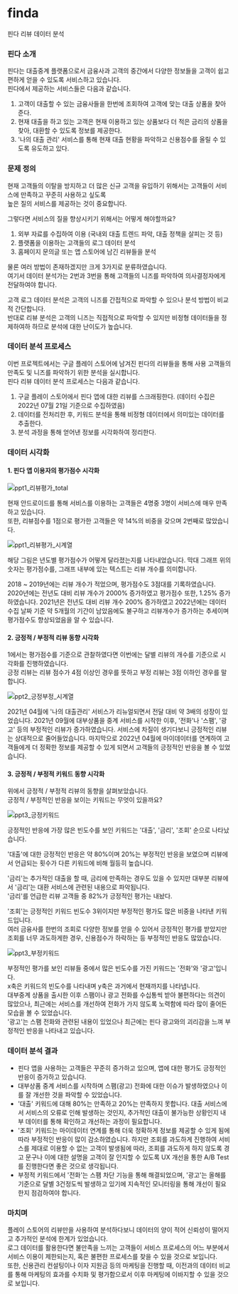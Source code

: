 # finda
핀다 리뷰 데이터 분석  

### 핀다 소개

핀다는 대출중계 플랫폼으로서 금융사과 고객의 중간에서 다양한 정보들을 고객이 쉽고 편하게 얻을 수 있도록 서비스하고 있습니다.  
핀다에서 제공하는 서비스들은 다음과 같습니다.  

1) 고객이 대출할 수 있는 금융사들을 한번에 조회하여 고객에 맞는 대출 상품을 찾아준다.  
2) 현재 대출을 하고 있는 고객은 현재 이용하고 있는 상품보다 더 적은 금리의 상품을 찾아, 대환할 수 있도록 정보를 제공한다.  
3) '나의 대출 관리' 서비스를 통해 현재 대출 현황을 파악하고 신용점수를 올릴 수 있도록 유도하고 있다.  

### 문제 정의

현재 고객들의 이탈을 방지하고 더 많은 신규 고객을 유입하기 위해서는 고객들이 서비스에 만족하고 꾸준히 사용하고 싶도록  
높은 질의 서비스를 제공하는 것이 중요합니다.

그렇다면 서비스의 질을 향상시키기 위해서는 어떻게 해야할까요?

1) 외부 자료를 수집하여 이용 (국내외 대출 트렌드 파악, 대출 정책을 살피는 것 등)
2) 플랫폼을 이용하는 고객들의 로그 데이터 분석
3) 홈페이지 문의글 또는 앱 스토어에 남긴 리뷰들을 분석

물론 여러 방법이 존재하겠지만 크게 3가지로 분류하였습니다.  
여기서 데이터 분석가는 2번과 3번을 통해 고객들의 니즈를 파악하여 의사결정자에게 전달하여야 합니다.  

고객 로그 데이터 분석은 고객의 니즈를 간접적으로 파악할 수 있으나 분석 방법이 비교적 간단합니다.  
반대로 리뷰 분석은 고객의 니즈는 직접적으로 파악할 수 있지만 비정형 데이터들을 정제하여하 하므로 분석에 대한 난이도가 높습니다.  

### 데이터 분석 프로세스

이번 프로젝트에서는 구글 플레이 스토어에 남겨진 핀다의 리뷰들을 통해 사용 고객들의 만족도 및 니즈를 파악하기 위한 분석을 실시합니다.  
핀다 리뷰 데이터 분석 프로세스는 다음과 같습니다.

1) 구글 플레이 스토어에서 핀다 앱에 대한 리뷰를 스크래핑한다. (데이터 수집은 2022년 07월 21일 기준으로 수집하였음)
2) 데이터를 전처리한 후, 키워드 분석을 통해 비정형 데이터에서 의미있는 데이터를 추출한다.
3) 분석 과정을 통해 얻어낸 정보를 시각화하여 정리한다.

### 데이터 시각화

#### 1. 핀다 앱 이용자의 평가점수 시각화
![ppt1_리뷰평가_total](https://user-images.githubusercontent.com/50400392/180953492-9590216a-18b9-4e02-8352-8b4c4d406332.png)

현재 안드로이드를 통해 서비스를 이용하는 고객들은 4명중 3명이 서비스에 매우 만족하고 있습니다.  
또한, 리뷰점수를 1점으로 평가한 고객들은 약 14%의 비중을 갖으며 2번째로 많았습니다.  

![ppt1_리뷰평가_시계열](https://user-images.githubusercontent.com/50400392/180953493-fb3dd731-c027-4b8e-961d-8a4d046d91d2.png)

해당 그림은 년도별 평가점수가 어떻게 달라졌는지를 나타내었습니다. 
막대 그래프 위의 숫자는 평가점수를, 그래프 내부에 있는 텍스트는 리뷰 개수를 의미합니다.  

2018 ~ 2019년에는 리뷰 개수가 적었으며, 평가점수도 3점대를 기록하였습니다.
2020년에는 전년도 대비 리뷰 개수가 2000% 증가하였고 평가점수 또한, 1.25% 증가하였습니다.
2021년은 전년도 대비 리뷰 개수 200% 증가하였고 2022년에는 데이터 수집 날짜 기준 약 5개월의 기간이 남았음에도 불구하고 리뷰개수가 증가하는 추세이며 평가점수도 향상되었음을 알 수 있습니다.

#### 2. 긍정적 / 부정적 리뷰 동향 시각화

1에서는 평가점수를 기준으로 관찰하였다면 이번에는 달별 리뷰의 개수를 기준으로 시각화를 진행하였습니다.  
긍정 리뷰는 리뷰 점수가 4점 이상인 경우를 뜻하고 부정 리뷰는 3점 이하인 경우를 말합니다.

![ppt2_긍정부정_시계열](https://user-images.githubusercontent.com/50400392/180953518-f1e9bb8d-f53f-43f4-8f00-b84a39fec97b.png)

2021년 04월에 '나의 대출관리' 서비스가 리뉴얼되면서 전달 대비 약 3배의 성장이 있었습니다.
2021년 09월에 대부상품을 중계 서비스를 시작한 이후, '전화'나 '스팸', '광고' 등의 부정적인 리뷰가 증가하였습니다.
서비스에 차질이 생기다보니 긍정적인 리뷰는 상대적으로 줄어들었습니다.
마지막으로 2022년 04월에 마이데이터를 연계하여 고객들에게 더 정확한 정보를 제공할 수 있게 되면서 고객들의 긍정적인 반응을 볼 수 있었습니다.

#### 3. 긍정적 / 부정적 키워드 동향 시각화

위에서 긍정적 / 부정적 리뷰의 동향을 살펴보았습니다.  
긍정적 / 부정적인 반응을 보이는 키워드는 무엇이 있을까요?

![ppt3_긍정키워드](https://user-images.githubusercontent.com/50400392/180953548-34b8bf81-dbda-4686-92f7-3a80b1ebce43.png)

긍정적인 반응에 가장 많은 빈도수를 보인 키워드는 '대출', '금리', '조회' 순으로 나타났습니다.  

'대출'에 대한 긍정적인 반응은 약 80%이며 20%는 부정적인 반응을 보였으며 리뷰에서 언급되는 횟수가 다른 키워드에 비해 월등히 높습니다.  

'금리'는 추가적인 대출을 할 때, 금리에 만족하는 경우도 있을 수 있지만 대부분 리뷰에서 '금리'는 대환 서비스에 관련된 내용으로 파악됩니다.  
'금리'를 언급한 리뷰 고객들 중 82%가 긍정적인 평가는 내놨다.  

'조회'는 긍정적인 키워드 빈도수 3위이지만 부정적인 평가도 많은 비중을 나타낸 키워드입니다.   
여러 금융사를 한번의 조회로 다양한 정보를 얻을 수 있어서 긍정적인 평가를 받았지만 조회를 너무 과도하게한 경우, 신용점수가 하락하는 등 부정적인 반응도 많았습니다.

![ppt3_부정키워드](https://user-images.githubusercontent.com/50400392/180953557-060750b3-fd54-401d-b3ed-21034765a3cd.png)

부정적인 평가를 보인 리뷰들 중에서 많은 빈도수를 가진 키워드는 '전화'와 '광고'입니다.  
x축은 키워드의 빈도수를 나타내며 y축은 과거에서 현재까지를 나타냅니다.  
대부중계 상품을 출시한 이후 스팸이나 광고 전화를 수십통씩 받아 불편하다는 의견이 많았으나, 최근에는 서비스를 개선하여 전화가 가지 않도록 노력함에 따라 많이 줄어든 모습을 볼 수 있었습니다.  
'광고'는 스팸 전화와 관련된 내용이 있었으나 최근에는 핀다 광고와의 괴리감을 느껴 부정적인 반응을 나타내고 있습니다.  

### 데이터 분석 결과

- 핀다 앱을 사용하는 고객들은 꾸준히 증가하고 있으며, 앱에 대한 평가도 긍정적인 반응이 증가하고 있습니다.
- 대부상품 중계 서비스를 시작하며 스팸(광고) 전화에 대한 이슈가 발생하였으나 이를 잘 개선한 것을 파악할 수 있었습니다.
- '대출' 키워드에 대해 80%는 만족하고 20%는 만족하지 못합니다. 대출 서비스에서 서비스의 오류로 인해 발생하는 것인지, 추가적인 대출이 불가능한 상황인지 내부 데이터를 통해 확인하고 개선하는 과정이 필요합니다.
- '조회' 키워드는 마이데이터 연계를 통해 더욱 정확하게 정보를 제공할 수 있게 됨에 따라 부정적인 반응이 많이 감소하였습니다. 하지만 조회를 과도하게 진행하여 서비스를 제대로 이용할 수 없는 고객이 발생됨에 따라, 조회를 과도하게 하지 않도록 경고 문구나 이에 대한 설명을 고객이 잘 인지할 수 있도록 UX 개선을 통한 A/B Test를 진행한다면 좋은 것으로 생각됩니다.  
- 부정적 키워드에서 '전화'는 스팸 차단 기능을 통해 해결되었으며, '광고'는 올해를 기준으로 달별 3건정도씩 발생하고 있기에 지속적인 모니터링을 통해 개선이 필요한지 점검하여야 합니다.

### 마치며

플레이 스토어의 리뷰만을 사용하여 분석하다보니 데이터의 양이 적어 신뢰성이 떨어지고 추가적인 분석에 한계가 있었습니다.  
로그 데이터를 활용한다면 불만족을 느끼는 고객들이 서비스 프로세스의 어느 부분에서 서비스 이용이 제한되는지, 혹은 불편한 프로세스를 찾을 수 있을 것으로 보입니다.  
또한, 신용관리 컨설팅이나 이자 지원금 등의 마케팅을 진행할 때, 이전과의 데이터 비교를 통해 마케팅의 효과를 수치화 및 평가함으로서 이후 마케팅에 이바지할 수 있을 것으로 보입니다.  
